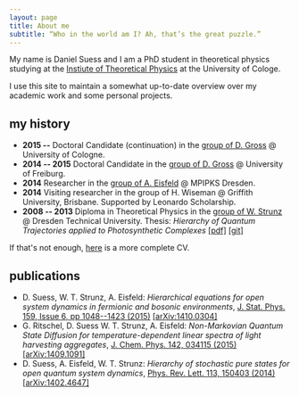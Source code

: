 ```yaml
---
layout: page
title: About me
subtitle: “Who in the world am I? Ah, that’s the great puzzle.”
---
```


My name is Daniel Suess and I am a PhD student in theoretical physics studying at the [Instiute of Theoretical Physics](http://www.thp.uni-koeln.de) at the University of Cologe.

I use this site to maintain a somewhat up-to-date overview over my academic work and some personal projects.

## my history

- **2015 --** Doctoral Candidate (continuation) in the [group of D. Gross](http://www.thp.uni-koeln.de/gross/) @ University of Cologne.
- **2014 -- 2015** Doctoral Candidate in the [group of D. Gross](https://www.qc.uni-freiburg.de) @ University of Freiburg.
- **2014** Researcher in the [group of A. Eisfeld](http://www.pks.mpg.de/~eisfeld/) @ MPIPKS Dresden.
- **2014** Visiting researcher in the group of H. Wiseman @ Griffith University, Brisbane. Supported by Leonardo Scholarship.
- **2008 -- 2013** Diploma in Theoretical Physics in the [group of W. Strunz](https://tu-dresden.de/die_tu_dresden/fakultaeten/fakultaet_mathematik_und_naturwissenschaften/fachrichtung_physik/itp/tp/mitglieder_dir/gruppe_html) @ Dresden Technical University. Thesis: _Hierarchy of Quantum Trajectories applied to Photosynthetic Complexes_ [[pdf]](https://github.com/dseuss/diploma-thesis/raw/master/thesis.pdf) [[git]](https://github.com/dseuss/diploma-thesis)

If that's not enough, [here](../files/cv.pdf) is a more complete CV.

## publications

- D. Suess, W. T. Strunz, A. Eisfeld: _Hierarchical equations for open system dynamics in fermionic and bosonic environments_, [J. Stat. Phys. 159, Issue 6, pp 1048--1423 (2015)](http://dx.doi.org/10.1007/s10955-015-1236-7) [[arXiv:1410.0304]](http://arxiv.org/abs/1410.0304)
- G. Ritschel, D. Suess W. T. Strunz, A. Eisfeld:  _Non-Markovian Quantum State Diffusion for temperature-dependent linear spectra of light harvesting aggregates_, [J. Chem. Phys. 142, 034115 (2015)](http://dx.doi.org/10.1063/1.4905327) [[arXiv:1409.1091]](http://arxiv.org/abs/1409.1091)
- D. Suess, A. Eisfeld, W. T. Strunz: _Hierarchy of stochastic pure states for open quantum system dynamics_, [Phys. Rev. Lett. 113, 150403 (2014)](http://dx.doi.org/10.1103/PhysRevLett.113.150403) [[arXiv:1402.4647]](http://arxiv.org/abs/1402.4647)
